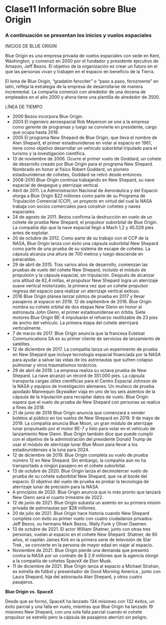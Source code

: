 # Clase11 Información sobre Blue Origin

###  A continuación se presentan los inicios y vuelos espaciales 

INICIOS DE BLUE ORIGIN

Blue Origin es una empresa privada de vuelos espaciales con sede en Kent, Washington, y comenzó en 2000 por el fundador y presidente ejecutivo de Amazon, Jeff Bezos. El objetivo de la organización es crear un futuro en el que las personas vivan y trabajen en el espacio en beneficio de la Tierra.

El lema de Blue Origin, “gradatim ferociter” o “paso a paso, ferozmente” en latín, refleja la estrategia de la empresa de desarrollarse de manera incremental. La compañía comenzó con alrededor de una docena de empleados en el año 2000 y ahora tiene una plantilla de alrededor de 3500.

LÍNEA DE TIEMPO

- 2000 Bezos incorpora Blue Origin.
- 2003 El ingeniero aeroespacial Rob Meyerson se une a la empresa como gerente de programas y luego se convierte en presidente, cargo que ocupa hasta 2018.
- 2005 El programa New Shepard de Blue Origin, que lleva el nombre de Alan Shepard, el primer estadounidense en volar al espacio en 1961, tiene como objetivo desarrollar un vehículo suborbital tripulado para el turismo y la investigación científica.
- 13 de noviembre de 2006. Ocurre el primer vuelo de Goddard, un cohete de desarrollo creado por Blue Origin para el programa New Shepard. Nombrado en honor al físico Robert Goddard, un pionero estadounidense de cohetes, Goddard se retiró desde entonces.
- 2008-2010 Blue Origin continúa trabajando en New Shepard, su nave espacial de despegue y aterrizaje vertical.
- Abril de 2011. La Administración Nacional de Aeronáutica y del Espacio otorga a Blue Origin $22 millones como parte de su Programa de Tripulación Comercial (CCP), un proyecto en virtud del cual la NASA trabaja con socios comerciales para construir cohetes y naves espaciales.
- 24 de agosto de 2011. Bezos confirma la destrucción en vuelo de un cohete de prueba New Shepard, el propulsor suborbital de Blue Origin. La compañía dijo que la nave espacial llegó a Mach 1,2 y 45.029 pies antes de explotar.
- 20 de octubre de 2012. Como parte de su trabajo con el CCP de la NASA, Blue Origin lanza con éxito una cápsula suborbital New Shepard como parte de una prueba de su sistema de escape de cohetes. La cápsula alcanza una altura de 700 metros y luego desciende en paracaídas.
- 29 de abril de 2015. Tras varios años de desarrollo, comienzan las pruebas de vuelo del cohete New Shepard, incluido el módulo de propulsión y la cápsula espacial, sin tripulación. Después de alcanzar una altitud de 62,4 millas, el propulsor New Shepard logra un aterrizaje suave vertical motorizado, la primera vez que un cohete propulsor regresa del espacio para realizar un aterrizaje vertical exitoso.
- 2016 Blue Origin planea lanzar pilotos de prueba en 2017 y llevar pasajeros al espacio en 2018.
12 de septiembre de 2016. Blue Origin nombra su cohete orbital de dos etapas New Glenn en honor al astronauta John Glenn, el primer estadounidense en órbita. Siete motores Blue Origin BE-4 impulsarán el refuerzo reutilizable de 23 pies de ancho del vehículo. La primera etapa del cohete aterrizará verticalmente.
- 7 de marzo de 2017. Blue Origin anuncia que la francesa Eutelsat Communications SA es su primer cliente de servicios de lanzamiento de satélites.
- 12 de diciembre de 2017. La compañía lanza un experimento de prueba en New Shepard que incluye tecnología espacial financiada por la NASA para ayudar a salvar las vidas de los astronautas que sufren colapso pulmonar y otros traumatismos torácicos.
- 29 de abril de 2018. La empresa realiza su octava prueba de New Shepard. La nave alcanzó un récord de 351.000 pies. La cápsula transporta cargas útiles científicas para el Centro Espacial Johnson de la NASA y equipos de investigación alemanes. Un muñeco de prueba apodado Mannequin Skywalker viaja en uno de los seis asientos de la cápsula de la tripulación para recopilar datos de vuelo. Blue Origin espera que el vuelo de prueba de New Shepard con personas se realice a fines de 2018.
- 21 de junio de 2018 Blue Origin anuncia que comenzará a vender boletos al público en los vuelos de New Shepard en 2019.
9 de mayo de 2019. La compañía anuncia Blue Moon, un gran módulo de aterrizaje lunar propulsado por el motor BE-7 y listo para volar en el vehículo de lanzamiento New Glenn. Blue Origin también dice que puede cumplir con el objetivo de la administración del presidente Donald Trump de usar el módulo de aterrizaje lunar Blue Moon para llevar a los estadounidenses a la luna para 2024.
- 12 de diciembre de 2019. Blue Origin completa su vuelo de prueba número 12 en New Shepard. Sin embargo, la compañía aún no ha transportado a ningún pasajero en el cohete suborbital.
- 13 de octubre de 2020. Blue Origin lanza el decimotercer vuelo de prueba de su cohete suborbital New Shepard, que va al borde del espacio. El objetivo del vuelo de prueba es probar la tecnología de aterrizaje lunar de precisión para la NASA.
- A principios de 2020. Blue Origin anuncia que lo más pronto que lanzará New Glenn será el cuarto trimestre de 2022.
- 12 de junio de 2021. Blue Origin subasta un asiento en su primera misión privada de astronautas por $28 millones.
- 20 de julio de 2021. Blue Origin hace historia cuando New Shepard completa con éxito su primer vuelo con cuatro ciudadanos privados: Jeff Bezos, su hermano Mark Bezos, Wally Funk y Oliver Daemen.
- 13 de octubre de 2021. El actor William Shatner, junto con otras tres personas, vuelan al espacio en el cohete New Shepard. Shatner, de 90 años, el capitán James Kirk en la primera serie de televisión de Star Trek , se convierte en la persona de mayor edad en viajar al espacio.
- Noviembre de 2021. Blue Origin pierde una demanda que presentó contra la NASA por un contrato de $ 2.9 millones que la agencia otorgó a la compañía de cohetes SpaceX de Elon Musk.
- 11 de diciembre de 2021. Blue Origin lanza al espacio a Michael Strahan, ex estrella de fútbol y presentador de Good Morning America , junto con Laura Shepard, hija del astronauta Alan Shepard, y otros cuatro pasajeros.


**Blue Origin vs. SpaceX**

Desde que se formó, SpaceX ha lanzado 134 misiones con 132 éxitos, un éxito parcial y una falla en vuelo, mientras que Blue Origin ha lanzado 19 misiones New Shepard, con una sola falla parcial cuando el cohete propulsor se estrelló pero la cápsula de pasajeros aterrizó sin peligro.
